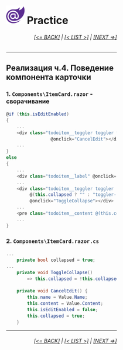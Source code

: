 <div style="width:60%; margin-left:20%;">

# <img src="./images/blazor_logo_transparent.png " width="50" /> Practice

<div style="text-align:right;">

###### [[<= BACK]](08.03.04.md) | [[< LIST >]](08.00.md) | [[NEXT =>]](08.04.01.md)

</div>

---

## Реализация ч.4. Поведение компонента карточки

### 1. `Components\ItemCard.razor` - сворачивание

```csharp
@if (this.isEditEnabled)
{
    ...
    <div class="todoitem__toggler toggler toggler--opened"
                 @onclick="CancelEdit"></div>
    ...
}
else
{
    ...
    <div class="todoitem__label" @onclick="ToggleCollapse">
    ...
    <div class="todoitem__toggler toggler
         @(this.collapsed ? "" : "toggler--opened")"
         @onclick="ToggleCollapse"></div>
    ...
    <pre class="todoitem__content @(this.collapsed ? "hidden" : "")">
    ...
}
```

### 2. `Components\ItemCard.razor.cs`

```csharp
...
    private bool collapsed = true;
...
    private void ToggleCollapse()
        => this.collapsed = !this.collapsed;

    private void CancelEdit() {
        this.name = Value.Name;
        this.content = Value.Content;
        this.isEditEnabled = false;
        this.collapsed = true;
    }

```

---

<div style="text-align:right;">

###### [[<= BACK]](08.03.04.md) | [[< LIST >]](08.00.md) | [[NEXT =>]](08.04.01.md)

</div>
